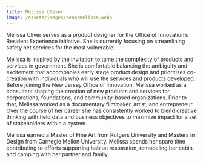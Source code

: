 ```yaml
---
title: Melissa Cliver
image: /assets/images/team/melissa.webp
---
```


Melissa Cliver serves as a product designer for the Office of Innovation’s Resident Experience initiative. She is currently focusing on streamlining safety net services for the most vulnerable.

Melissa is inspired by the invitation to tame the complexity of products and services in government. She is comfortable balancing the ambiguity and excitement that accompanies early stage product design and prioritizes co-creation with individuals who will use the services and products developed. Before joining the New Jersey Office of Innovation, Melissa worked as a consultant shaping the creation of new products and services for corporations, foundations, and community-based organizations. Prior to that, Melissa worked as a documentary filmmaker, artist, and entrepreneur. Over the course of her career she has consistently worked to blend creative thinking with field data and business objectives to maximize impact for a set of stakeholders within a system.

Melissa earned a Master of Fine Art from Rutgers University and Masters in Design from Carnegie Mellon University. Melissa spends her spare time contributing to efforts supporting habitat restoration, remodeling her cabin, and camping with her partner and family.
